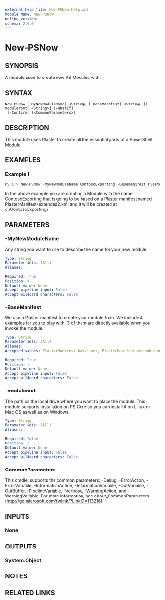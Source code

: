 ```yaml
---
external help file: New-PSNow-help.xml
Module Name: New-PSNow
online version:
schema: 2.0.0
---
```


# New-PSNow

## SYNOPSIS
A module used to create new PS Modules with.

## SYNTAX

```
New-PSNow [-MyNewModuleName] <String> [-BaseManifest] <String> [[-moduleroot] <String>] [-WhatIf]
 [-Confirm] [<CommonParameters>]
```

## DESCRIPTION
This module uses Plaster to create all the essential parts of a PowerShell Module

## EXAMPLES

### Example 1
```powershell
PS C:> New-PSNow -MyNewModuleName ContosoExporting -Basemanifest PlasterManifest-extended2.xml -ModuleRoot c:\
```

In the above example you are creating a Module with the name ContosoExporting that is going to be based on a Plaster manifest named PlasterManifest-extended2.xml and it will be created at c:\ContosoExporting\

## PARAMETERS

### -MyNewModuleName
Any string you want to use to describe the name for your new module

```yaml
Type: String
Parameter Sets: (All)
Aliases:

Required: True
Position: 0
Default value: None
Accept pipeline input: False
Accept wildcard characters: False
```


### -BaseManifest
We use a Plaster manifest to create your module from. We include 4 examples for you to play with. 3 of them are directly available when you invoke the module.

```yaml
Type: String
Parameter Sets: (All)
Aliases:
Accepted values: PlasterManifest-basic.xml, PlasterManifest-extended.xml, PlasterManifest-extended2.xml

Required: True
Position: 1
Default value: None
Accept pipeline input: False
Accept wildcard characters: False
```

### -moduleroot
The path on the local drive where you want to place the module. This module supports installation on PS Core so you can install it on Linux or Mac OS as well as on Windows.

```yaml
Type: String
Parameter Sets: (All)
Aliases:

Required: False
Position: 2
Default value: None
Accept pipeline input: False
Accept wildcard characters: False
```

### CommonParameters
This cmdlet supports the common parameters: -Debug, -ErrorAction, -ErrorVariable, -InformationAction, -InformationVariable, -OutVariable, -OutBuffer, -PipelineVariable, -Verbose, -WarningAction, and -WarningVariable. For more information, see about_CommonParameters (http://go.microsoft.com/fwlink/?LinkID=113216).

## INPUTS

### None

## OUTPUTS

### System.Object
## NOTES

## RELATED LINKS
